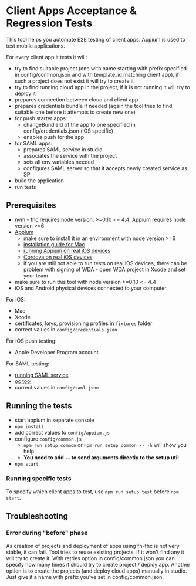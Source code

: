 # Client Apps Acceptance & Regression Tests

This tool helps you automate E2E testing of client apps. Appium is used to test mobile applications.

For every client app it tests it will:
* try to find suitable project (one with name starting with prefix specified in config/common.json and with template_id matching client app), if such a project does not exist it will try to create it
* try to find running cloud app in the project, if it is not running it will try to deploy it
* prepares connection between cloud and client app
* prepares credentials bundle if needed (again the tool tries to find suitable one before it attempts to create new one)
* for push starter apps:
  * changeBundleId of the app to one specified in config/credentials.json (iOS specific)
  * enables push for the app
* for SAML apps:
  * prepares SAML service in studio
  * associates the service with the project
  * sets all env variables needed
  * configures SAML server so that it accepts newly created service as SP
* build the application
* run tests

## Prerequisites

* [nvm](https://github.com/creationix/nvm) - fhc requires node version: >=0.10 <= 4.4, Appium requires node version >=6
* [Appium](http://appium.io/)
  * make sure to install it in an environment with node version >=6
  * [installation guide for Mac](http://appium.io/slate/en/master/?ruby#running-appium-on-mac-os-x)
  * [running Appium on real iOS devices](http://appium.io/slate/en/master/?ruby#appium-on-real-ios-devices)
  * [Cordova on real iOS devices](http://appium.io/slate/en/master/?ruby#execution-against-a-real-ios-device)
  * if you are still not able to run tests on real iOS devices, there can be problem with signing of WDA - open WDA project in Xcode and set your team
* make sure to run this tool with node version >=0.10 <= 4.4
* iOS and Android physical devices connected to your computer

For iOS:
* Mac
* Xcode
* certificates, keys, provisioning profiles in `fixtures` folder
* correct values in `config/credentials.json`

For iOS push testing:
* Apple Developer Program account

For SAML testing:
* [running SAML service](https://github.com/fheng/help/blob/master/developer_guides/clientsdk/5.clientsdk_templates.md)
* [oc tool](https://docs.openshift.com/enterprise/3.1/cli_reference/get_started_cli.html)
* correct values in `config/saml.json`

## Running the tests

* start appium in separate console
* `npm install`
* add correct values to `config/appium.js`
* configure `config/common.js`
  * `npm run setup common` or `npm run setup common -- -h` will show you help
  * **You need to add `--` to send arguments directly to the setup util** 
* `npm start`

### Running specific tests

To specify which client apps to test, use `npm run setup test` before `npm start`.

## Troubleshooting

### Error during "before" phase

As creation of projects and deployment of apps using fh-fhc is not very stable, it can fail. Tool tries to reuse existing projects. If it won't find any it will try to create it. With retries option in config/common.json you can specify how many times it should try to create project / deploy app. Another option is to create the projects (and deploy cloud apps) manually in studio. Just give it a name with prefix you've set in config/common.json.
